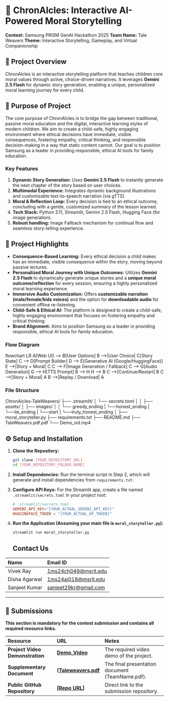 # 🌳 ChronAlcles: Interactive AI-Powered Moral Storytelling

**Contest:** Samsung PRISM GenAI Hackathon 2025
**Team Name:** Tale Weavers
**Theme:** Interactive Storytelling, Gameplay, and Virtual Companionship

## 📜 Project Overview
ChronAlcles is an interactive storytelling platform that teaches children core moral values through active, choice-driven narratives. It leverages **Gemini 2.5 Flash** for dynamic story generation, enabling a unique, personalized moral learning journey for every child.

## 🎯 Purpose of Project
The core purpose of ChronAIcles is to bridge the gap between traditional, passive moral education and the digital, interactive learning styles of modern children. We aim to create a child-safe, highly engaging environment where ethical decisions have immediate, visible consequences, fostering empathy, critical thinking, and responsible decision-making in a way that static content cannot. Our goal is to position Samsung as a leader in providing responsible, ethical AI tools for family education.

### Key Features
1.  **Dynamic Story Generation:** Uses **Gemini 2.5 Flash** to instantly generate the next chapter of the story based on user choices.
2.  **Multimodal Experience:** Integrates dynamic background illustrations and customizable text-to-speech narration (via gTTS).
3.  **Moral & Reflection Loop:** Every decision is tied to an ethical outcome, concluding with a gentle, customized summary of the lesson learned.
4.  **Tech Stack:** Python 3.11, Streamlit, Gemini 2.5 Flash, Hugging Face (for image generation).
5.  **Robust handling:** Image Fallback mechanism for continual flow and seamless story-telling experience.

## 🚀 Project Highlights
- **Consequence-Based Learning:** Every ethical decision a child makes has an immediate, visible consequence within the story, moving beyond passive lectures.
- **Personalized Moral Journey with Unique Outcomes:** Utilizes **Gemini 2.5 Flash** to dynamically generate unique stories and a **unique moral outcome/reflection** for every session, ensuring a highly personalized moral learning experience.
- **Immersive Audio Customization:** Offers **customizable narration (male/female/kids voices)** and the option for **downloadable audio** for convenient offline re-listening.
- **Child-Safe & Ethical AI:** The platform is designed to create a child-safe, highly engaging environment that focuses on fostering empathy and critical thinking.
- **Brand Alignment:** Aims to position Samsung as a leader in providing responsible, ethical AI tools for family education.


### Flow Diagram
flowchart LR
    A[Web UI] --> B[User Options]
    B -->|User Choice| C[Story State]
    C --> D[Prompt Builder]
    D --> E[Generative AI (Google/HuggingFace)]
    E -->|Story + Moral| C
    C --> F[Image Generation / Fallback]
    C --> G[Audio Generation]
    G --> H[TTS Prompt]
    B --> H
    H --> B
    C -->|Continue/Restart| B
    C -->|Story + Moral| A
    B -->|Replay / Download| A

### File Structure 
ChronAicles-TaleWeavers/
├── .streamlit/
│   └── secrets.toml
│
│
├── assets/
│   ├── images/
│   │   └── greedy_ending
    |   └──honest_ending
    |   └──lie_ending
    |   └──start 
    |   └──truly_honest_ending
│
├── moral_storyteller.py
├── requirements.txt
├── README.md
├── TaleWeavers.pdf.pdf
└── Demo_vid.mp4




## ⚙️ Setup and Installation

1.  **Clone the Repository:**
    ```bash
    git clone [YOUR_REPOSITORY_URL]
    cd [YOUR_REPOSITORY_FOLDER_NAME]
    ```

2.  **Install Dependencies:** Run the terminal script in Step 2, which will generate and install dependencies from `requirements.txt`.

3.  **Configure API Keys:** For the Streamlit app, create a file named `.streamlit/secrets.toml` in your project root:
    ```toml
    # .streamlit/secrets.toml
    GEMINI_API_KEY="[YOUR_ACTUAL_GEMINI_API_KEY]"
    HUGGINGFACE_TOKEN = "[YOUR_ACTUAL_HF_TOKEN]"
    ```

4.  **Run the Application (Assuming your main file is `moral_storyteller.py`):**
    ```bash
    streamlit run moral_storyteller.py
    ```

    ## Contact Us

| Name | Email ID |
| :--- | :--- |
| Vivek Ray | 1ms24ch049@msrit.edu |
| Disha Agarwal | 1ms24ai018@msrit.edu |
| Sanjeet Kumar | sanjeet29kr@gmail.com |

---

## 📼 Submissions

**This section is mandatory for the contest submission and contains all required resource links.**

| Resource | URL | Notes |
| :--- | :--- | :--- |
| **Project Video Demonstration** | **[Demo_Video](https://drive.google.com/file/d/1Pt1q1LNDdeiBMK07N7EUHWTkVprrOt23/view?usp=drive_link)** | The required video demo of the project. |
| **Supplementary Document** | **([Taleweavers.pdf](https://drive.google.com/file/d/1YGWXnlbfiHWmbebcF6AETDVRXsy08CJR/view?usp=drive_link)** | The final presentation document (TeamName.pdf). |
| **Public GitHub Repository** | **[[Repo URL](https://github.com/disha-a-a/TaleWeavers_RIT_ThemeID_2.4)]** | Direct link to the submission repository. |